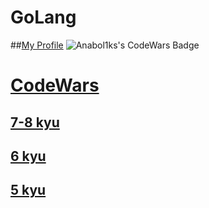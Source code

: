 # GoLang
##[My Profile](https://www.codewars.com/users/Anabol1ks)
![Anabol1ks's CodeWars Badge](https://www.codewars.com/users/Anabol1ks/badges/large)

# <span style="color:RED">[**CodeWars**](CodeWars/)

## [7-8 kyu](CodeWars/7-8kyu/)

## <span style="color:yellow">[6 kyu](CodeWars/6kyu/)</span>

## <span style="color:yellow">[5 kyu](CodeWars/5kyu/)</span>
